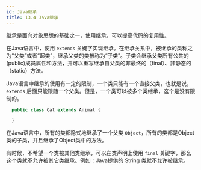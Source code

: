 ```yaml
---
id: Java继承
title: 13.4 Java继承
---
```


继承是面向对象思想的基础之一，使用继承，可以提高代码的复用性。

在Java语言中，使用 `extends` 关键字实现继承。在继承关系中，被继承的类称之为“父类”或者“超类”，继承父类的类被称为“子类”。子类会继承父类所有公共的(public)成员属性和方法，并可以重写继承自父类的非最终的（final）、非静态的（static）方法。

Java语言中继承的使用有一定的限制，一个类只能有一个直接父类，也就是说，`extends` 后面只能跟随一个父类。但是，一个类可以被多个类继承，这个是没有限制的。

```java
  public class Cat extends Animal {

  }
```

在Java语言中，所有的类都隐式地继承了一个父类 `Object`，所有的类都是Object类的子类，并且继承了Object类中的方法。

有时候，不希望一个类被其他类继承，可以在类声明上使用 `final` 关键字，那么这个类就不允许被其它类继承。例如：Java提供的 String 类就不允许被继承。